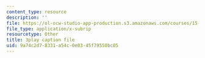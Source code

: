 ```yaml
---
content_type: resource
description: ''
file: https://ol-ocw-studio-app-production.s3.amazonaws.com/courses/15-071-the-analytics-edge-spring-2017/9a74c2d78331a54c0e0345f79550bc05_EOWyWHTA_vQ.srt
file_type: application/x-subrip
resourcetype: Other
title: 3play caption file
uid: 9a74c2d7-8331-a54c-0e03-45f79550bc05
---
```

